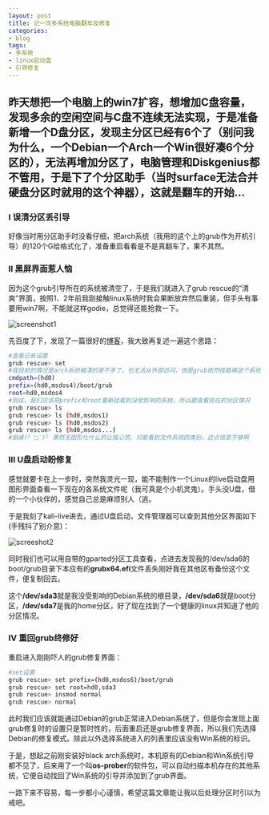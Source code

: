 ```yaml
---
layout: post
title: 记一次多系统电脑翻车及修复
categories:
- blog
tags:
- 多系统
- linux启动盘
- 引导修复
---
```


## 昨天想把一个电脑上的win7扩容，想增加C盘容量，发现多余的空闲空间与C盘不连续无法实现，于是准备新增一个D盘分区，发现主分区已经有6个了（别问我为什么，一个Debian一个Arch一个Win很好凑6个分区的），无法再增加分区了，电脑管理和Diskgenius都不管用，于是下了个分区助手（当时surface无法合并硬盘分区时就用的这个神器），这就是翻车的开始...

### Ⅰ 误清分区丢引导

好像当时用分区助手时没看仔细，把arch系统（我用的这个上的grub作为开机引导）的120个G给格式化了，准备重启看看是不是真翻车了，果不其然。

### Ⅱ 黑屏界面惹人恼

因为这个grub引导所在的系统被清空了，于是我们就进入了grub rescue的“清爽”界面，按照1、2年前我刚接触linux系统时我会果断放弃然后重装，但手头有事要用win7啊，不能就这样godie，总觉得还能抢救一下。

![screenshot1](http://qemn845gn.bkt.clouddn.com/screenshot1.JPG)

先百度了下，发现了一篇很好的[博客](https://blog.csdn.net/weixin_39772481/article/details/79212364)，我大致再复述一遍这个思路：

``` bash
#查看已有设置
grub rescue> set 
#我目前的情况是arch系统被清的差不多了，也无法从外部访问，但是grub依然挂载再这个系统的分区上，我的显示结果是：
cmdpath=(hd0)
prefix=(hd0,msdos4)/boot/grub
root=hd0,msdos4
#到这，我们应该把prefix和root重新挂载到没受影响的系统，所以要查看现在的分区情况
grub rescue> ls
grub rescue> ls (hd0,msdos1)
grub rescue> ls (hd0,msdos2)
grub rescue> ls (hd0,msdos...)
#掀桌(╯‵□′)╯ 果然无图形化什么的让我心慌，只能看到文件系统的类别，这点信息不够啊
```

### Ⅲ U盘启动盼修复

感觉就要卡在上一步时，突然我灵光一现，能不能制作一个Linux的live启动盘用图形界面查看一下现在的各系统文件呢（我可真是个小机灵鬼）。手头没U盘，借的一个小伙伴的，感觉自己总是麻烦别人（逃。

于是我刻了kali-live进去，通过U盘启动，文件管理器可以查到其他分区界面如下(手残抖了别介意)：

![screeshot2](http://qemn845gn.bkt.clouddn.com/s2.JPG)

同时我们也可以用自带的gparted分区工具查看，点进去发现我的/dev/sda6的boot/grub目录下本应有的<strong>grubx64.efi</strong>文件丢失刚好我在其他区有备份这个文件，便复制回去。

这个<strong>/dev/sda3</strong>就是我没受影响的Debian系统的根目录，<strong>/dev/sda6</strong>就是boot分区，<strong>/dev/sda7</strong>是我的home分区，好了现在找到了一个健康的linux并知道了他的分区情况。

### Ⅳ 重回grub终修好

重启进入刚刚吓人的grub修复界面：

```bash
#set设置
grub rescue> set prefix=(hd0,msdos6)/boot/grub
grub rescue> set root=hd0,sda3
grub rescue> insmod normal
grub rescue> normal
```

此时我们应该就能通过Debian的grub正常进入Debian系统了，但是你会发现上面grub修复时的设置只是暂时性的，后面重启还是grub修复界面，所以我们先选择Debian的修复模式。除此以外选择系统进入的列表里应该没有Win系统的标识。

于是，想起之前刚安装好black arch系统时，本机原有的Debian和Win系统引导都不见了，后来用了一个叫<strong>os-prober</strong>的软件包，可以自动扫描本机存在的其他系统，它便自动找回了Win系统的引导并添加到了grub界面。

一路下来不容易，每一步都小心谨慎，希望这篇文章能让我以后处理分区时引以为戒吧。



